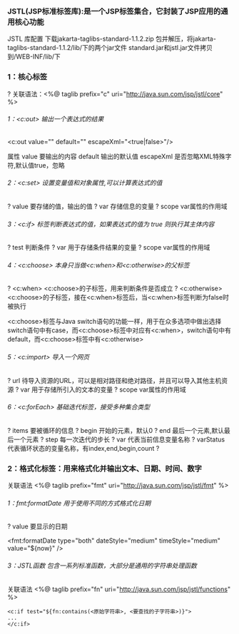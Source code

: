 ### JSTL(JSP标准标签库):是一个JSP标签集合，它封装了JSP应用的通用核心功能

JSTL 库配置 下载jakarta-taglibs-standard-1.1.2.zip 包并解压，将jakarta-taglibs-standard-1.1.2/lib/下的两个jar文件 standard.jar和jstl.jar文件拷贝到/WEB-INF/lib/下

### 1：核心标签

? 关联语法：<%@ taglib prefix="c" uri="<http://java.sun.com/jsp/jstl/core>" %>

###### 1：<c:out> 输出一个表达式的结果

<c:out value="" default="" escapeXml="<true|false>"/>

属性 value 要输出的内容 default 输出的默认值 escapeXml 是否忽略XML特殊字符,默认值true，忽略

###### 2：<c:set> 设置变量值和对象属性,可以计算表达式的值

?	value 要存储的值，输出的值 ?	var 存储信息的变量 ?	scope var属性的作用域

###### 3：<c:if> 标签判断表达式的值，如果表达式的值为 true 则执行其主体内容

?	test 判断条件 ?	var 用于存储条件结果的变量 ?	scope var属性的作用域

###### 4：<c:choose> 本身只当做<c:when>和<c:otherwise>的父标签

? <c:when> <c:choose>的子标签，用来判断条件是否成立 ? <c:otherwise> <c:choose>的子标签，接在<c:when>标签后，当<c:when>标签判断为false时被执行

<c:choose>标签与Java switch语句的功能一样，用于在众多选项中做出选择 switch语句中有case，而<c:choose>标签中对应有<c:when>，switch语句中有default，而<c:choose>标签中有<c:otherwise>

###### 5：<c:import>	导入一个网页

?	url 待导入资源的URL，可以是相对路径和绝对路径，并且可以导入其他主机资源 ?	var 用于存储所引入的文本的变量 ? scope var属性的作用域

###### 6：<c:forEach> 基础迭代标签，接受多种集合类型

?	items 要被循环的信息 ?	begin 开始的元素，默认0 ?	end 最后一个元素,默认最后一个元素 ?	step 每一次迭代的步长 ?	var 代表当前信息变量名称 ?	varStatus 代表循环状态的变量名称，有index,end,begin,count ?

### 2：格式化标签：用来格式化并输出文本、日期、时间、数字

关联语法 <%@ taglib prefix="fmt" uri="<http://java.sun.com/jsp/jstl/fmt>" %>

###### 1：fmt:formatDate 用于使用不同的方式格式化日期

?	value	要显示的日期

<fmt:formatDate type="both" dateStyle="medium" timeStyle="medium" value="${now}" />

###### 3：JSTL函数 包含一系列标准函数，大部分是通用的字符串处理函数

关联语法 <%@ taglib prefix="fn" uri="<http://java.sun.com/jsp/jstl/functions>" %>

```
<c:if test="${fn:contains(<原始字符串>, <要查找的子字符串>)}">
...
</c:if>
```